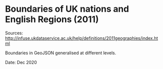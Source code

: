 # Boundaries of UK nations and English Regions (2011)

Sources: http://infuse.ukdataservice.ac.uk/help/definitions/2011geographies/index.html

Boundaries in GeoJSON generalised at different levels.

Date: Dec 2020